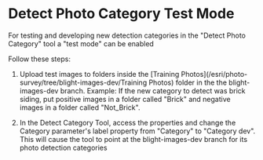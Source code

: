 # Detect Photo Category Test Mode

For testing and developing new detection categories in the "Detect Photo Category" tool a "test mode" can be enabled

Follow these steps:

1. Upload test images to folders inside the [Training Photos](/esri/photo-survey/tree/blight-images-dev/Training Photos) folder in the the blight-images-dev branch. Example: If the new category to detect was brick siding, put positive images in a folder called "Brick" and negative images in a folder called "Not_Brick".

2. In the Detect Category Tool, access the properties and change the Category parameter's label property from "Category" to "Category dev". This will cause the tool to point at the blight-images-dev branch for its photo detection categories
